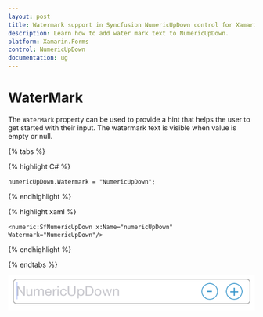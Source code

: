 ```yaml
---
layout: post
title: Watermark support in Syncfusion NumericUpDown control for Xamarin.Forms
description: Learn how to add water mark text to NumericUpDown.
platform: Xamarin.Forms
control: NumericUpDown
documentation: ug
---
```

# WaterMark

The `WaterMark` property can be used to provide a hint that helps the user to get started with their input. The watermark text is visible when value is empty or null.

{% tabs %}

{% highlight C# %}

	numericUpDown.Watermark = "NumericUpDown";
	
{% endhighlight %}

{% highlight xaml %}

	<numeric:SfNumericUpDown x:Name="numericUpDown" Watermark="NumericUpDown"/>
	
{% endhighlight %}

{% endtabs %}



![](images/WaterMark.png)
